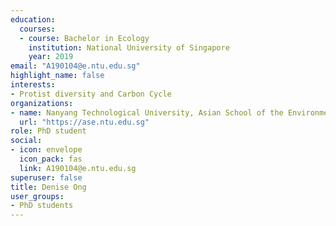 ```yaml
---
education:
  courses:
  - course: Bachelor in Ecology
    institution: National University of Singapore
    year: 2019
email: "A190104@e.ntu.edu.sg"
highlight_name: false
interests:
- Protist diversity and Carbon Cycle
organizations:
- name: Nanyang Technological University, Asian School of the Environment
  url: "https://ase.ntu.edu.sg"
role: PhD student
social:
- icon: envelope
  icon_pack: fas
  link: A190104@e.ntu.edu.sg
superuser: false
title: Denise Ong
user_groups:
- PhD students
---
```

